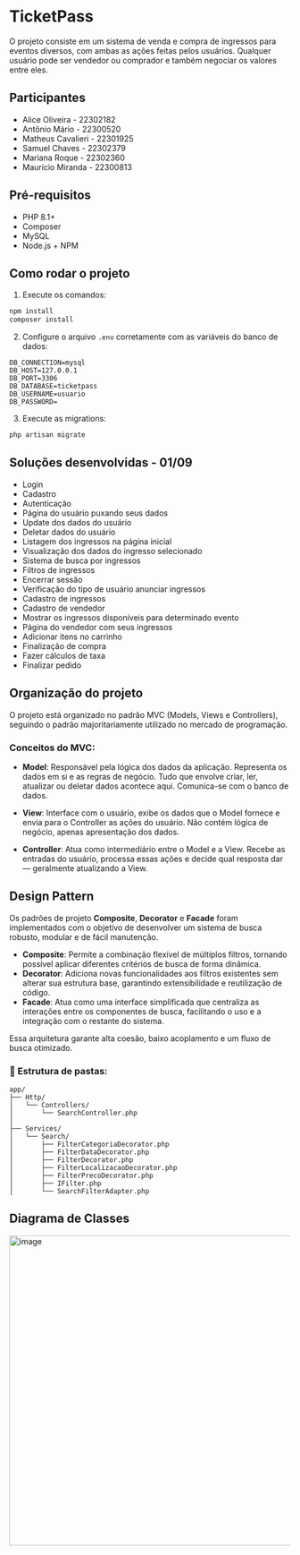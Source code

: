 # TicketPass

O projeto consiste em um sistema de venda e compra de ingressos para eventos diversos, com ambas as ações feitas pelos usuários. Qualquer usuário pode ser vendedor ou comprador e também negociar os valores entre eles.

## Participantes

- Alice Oliveira - 22302182
- Antônio Mário - 22300520
- Matheus Cavalieri - 22301925
- Samuel Chaves - 22302379
- Mariana Roque - 22302360
- Maurício Miranda - 22300813

## Pré-requisitos

- PHP 8.1+
- Composer
- MySQL
- Node.js + NPM

## Como rodar o projeto

1. Execute os comandos:
```bash
npm install
composer install
```

2. Configure o arquivo `.env` corretamente com as variáveis do banco de dados:
```
DB_CONNECTION=mysql
DB_HOST=127.0.0.1
DB_PORT=3306
DB_DATABASE=ticketpass
DB_USERNAME=usuario
DB_PASSWORD=
```

3. Execute as migrations:
```bash
php artisan migrate
```

## Soluções desenvolvidas - 01/09

- Login
- Cadastro
- Autenticação
- Página do usuário puxando seus dados
- Update dos dados do usuário
- Deletar dados do usuário
- Listagem dos ingressos na página inicial
- Visualização dos dados do ingresso selecionado
- Sistema de busca por ingressos
- Filtros de ingressos
- Encerrar sessão
- Verificação do tipo de usuário anunciar ingressos
- Cadastro de ingressos
- Cadastro de vendedor
- Mostrar os ingressos disponíveis para determinado evento
- Página do vendedor com seus ingressos
- Adicionar ítens no carrinho
- Finalização de compra
- Fazer cálculos de taxa
- Finalizar pedido

## Organização do projeto

O projeto está organizado no padrão MVC (Models, Views e Controllers), seguindo o padrão majoritariamente utilizado no mercado de programação.

### Conceitos do MVC:

- **Model**: Responsável pela lógica dos dados da aplicação. Representa os dados em si e as regras de negócio. Tudo que envolve criar, ler, atualizar ou deletar dados acontece aqui. Comunica-se com o banco de dados.

- **View**: Interface com o usuário, exibe os dados que o Model fornece e envia para o Controller as ações do usuário. Não contém lógica de negócio, apenas apresentação dos dados.

- **Controller**: Atua como intermediário entre o Model e a View. Recebe as entradas do usuário, processa essas ações e decide qual resposta dar — geralmente atualizando a View.

## Design Pattern

Os padrões de projeto **Composite**, **Decorator** e **Facade** foram implementados com o objetivo de desenvolver um sistema de busca robusto, modular e de fácil manutenção.

- **Composite**: Permite a combinação flexível de múltiplos filtros, tornando possível aplicar diferentes critérios de busca de forma dinâmica.
- **Decorator**: Adiciona novas funcionalidades aos filtros existentes sem alterar sua estrutura base, garantindo extensibilidade e reutilização de código.
- **Facade**: Atua como uma interface simplificada que centraliza as interações entre os componentes de busca, facilitando o uso e a integração com o restante do sistema.

Essa arquitetura garante alta coesão, baixo acoplamento e um fluxo de busca otimizado.

### 🔹 Estrutura de pastas:

```
app/
├── Http/
│   └── Controllers/
│       └── SearchController.php
│
├── Services/
│   └── Search/
│       ├── FilterCategoriaDecorator.php
│       ├── FilterDataDecorator.php
│       ├── FilterDecorator.php
│       ├── FilterLocalizacaoDecorator.php
│       ├── FilterPrecoDecorator.php
│       ├── IFilter.php
│       └── SearchFilterAdapter.php
```

## Diagrama de Classes

<img width="825" height="554" alt="image" src="https://github.com/user-attachments/assets/75ebb7b7-5e82-43ec-a0a8-09258a7ab7f9" />

